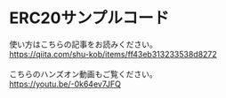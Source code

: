# ERC20サンプルコード

使い方はこちらの記事をお読みください。<br>
https://qiita.com/shu-kob/items/ff43eb313233538d8272
<br>
<br>
こちらのハンズオン動画もご覧ください。<br>
https://youtu.be/-0k64ev7JFQ
